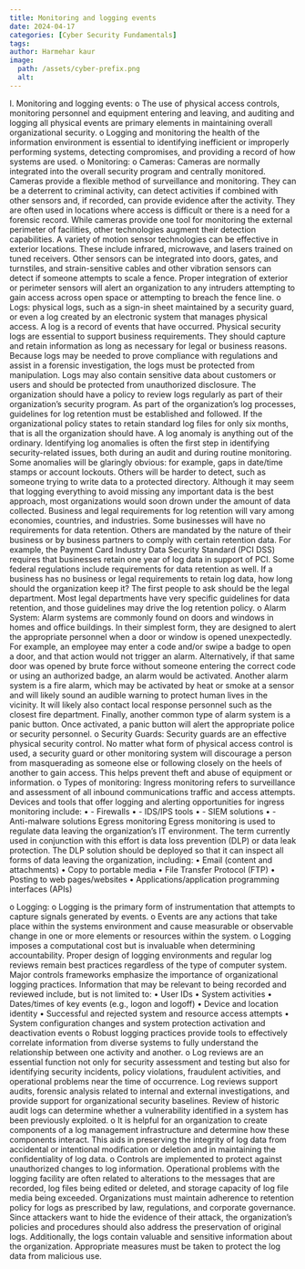 ```yaml
---
title: Monitoring and logging events 
date: 2024-04-17
categories: [Cyber Security Fundamentals]
tags: 
author: Harmehar kaur 
image:
  path: /assets/cyber-prefix.png
  alt: 
---
```

I.	Monitoring and logging events: 
o	The use of physical access controls, monitoring personnel and equipment entering and leaving, and auditing and logging all physical events are primary elements in maintaining overall organizational security.
o	Logging and monitoring the health of the information environment is essential to identifying inefficient or improperly performing systems, detecting compromises, and providing a record of how systems are used.
o	Monitoring: 
o	Cameras: Cameras are normally integrated into the overall security program and centrally monitored. Cameras provide a flexible method of surveillance and monitoring. They can be a deterrent to criminal activity, can detect activities if combined with other sensors and, if recorded, can provide evidence after the activity. They are often used in locations where access is difficult or there is a need for a forensic record. While cameras provide one tool for monitoring the external perimeter of facilities, other technologies augment their detection capabilities. A variety of motion sensor technologies can be effective in exterior locations. These include infrared, microwave, and lasers trained on tuned receivers. Other sensors can be integrated into doors, gates, and turnstiles, and strain-sensitive cables and other vibration sensors can detect if someone attempts to scale a fence. Proper integration of exterior or perimeter sensors will alert an organization to any intruders attempting to gain access across open space or attempting to breach the fence line.
o	Logs: physical logs, such as a sign-in sheet maintained by a security guard, or even a log created by an electronic system that manages physical access. A log is a record of events that have occurred. Physical security logs are essential to support business requirements. They should capture and retain information as long as necessary for legal or business reasons. Because logs may be needed to prove compliance with regulations and assist in a forensic investigation, the logs must be protected from manipulation. Logs may also contain sensitive data about customers or users and should be protected from unauthorized disclosure. The organization should have a policy to review logs regularly as part of their organization’s security program. As part of the organization’s log processes, guidelines for log retention must be established and followed. If the organizational policy states to retain standard log files for only six months, that is all the organization should have. A log anomaly is anything out of the ordinary. Identifying log anomalies is often the first step in identifying security-related issues, both during an audit and during routine monitoring. Some anomalies will be glaringly obvious: for example, gaps in date/time stamps or account lockouts. Others will be harder to detect, such as someone trying to write data to a protected directory. Although it may seem that logging everything to avoid missing any important data is the best approach, most organizations would soon drown under the amount of data collected. Business and legal requirements for log retention will vary among economies, countries, and industries. Some businesses will have no requirements for data retention. Others are mandated by the nature of their business or by business partners to comply with certain retention data. For example, the Payment Card Industry Data Security Standard (PCI DSS) requires that businesses retain one year of log data in support of PCI. Some federal regulations include requirements for data retention as well. If a business has no business or legal requirements to retain log data, how long should the organization keep it? The first people to ask should be the legal department. Most legal departments have very specific guidelines for data retention, and those guidelines may drive the log retention policy.
o	 Alarm System: Alarm systems are commonly found on doors and windows in homes and office buildings. In their simplest form, they are designed to alert the appropriate personnel when a door or window is opened unexpectedly. For example, an employee may enter a code and/or swipe a badge to open a door, and that action would not trigger an alarm. Alternatively, if that same door was opened by brute force without someone entering the correct code or using an authorized badge, an alarm would be activated. Another alarm system is a fire alarm, which may be activated by heat or smoke at a sensor and will likely sound an audible warning to protect human lives in the vicinity. It will likely also contact local response personnel such as the closest fire department. Finally, another common type of alarm system is a panic button. Once activated, a panic button will alert the appropriate police or security personnel.
o	 Security Guards: Security guards are an effective physical security control. No matter what form of physical access control is used, a security guard or other monitoring system will discourage a person from masquerading as someone else or following closely on the heels of another to gain access. This helps prevent theft and abuse of equipment or information.
o	Types of monitoring:
Ingress monitoring refers to surveillance and assessment of all inbound communications traffic and access attempts. Devices and tools that offer logging and alerting opportunities for ingress monitoring include:
•	- Firewalls
•	- IDS/IPS tools
•	- SIEM solutions
•	- Anti-malware solutions	Egress monitoring
Egress monitoring is used to regulate data leaving the organization’s IT environment. The term currently used in conjunction with this effort is data loss prevention (DLP) or data leak protection. The DLP solution should be deployed so that it can inspect all forms of data leaving the organization, including:
•	Email (content and attachments)
•	 Copy to portable media
•	File Transfer Protocol (FTP)
•	 Posting to web pages/websites
•	 Applications/application programming interfaces (APIs)


o	Logging:
o	Logging is the primary form of instrumentation that attempts to capture signals generated by events.
o	Events are any actions that take place within the systems environment and cause measurable or observable change in one or more elements or resources within the system.
o	Logging imposes a computational cost but is invaluable when determining accountability. Proper design of logging environments and regular log reviews remain best practices regardless of the type of computer system. Major controls frameworks emphasize the importance of organizational logging practices. Information that may be relevant to being recorded and reviewed include, but is not limited to:
•	User IDs
•	System activities
•	Dates/times of key events (e.g., logon and logoff)
•	Device and location identity
•	Successful and rejected system and resource access attempts
•	System configuration changes and system protection activation and deactivation events
o	Robust logging practices provide tools to effectively correlate information from diverse systems to fully understand the relationship between one activity and another.
o	Log reviews are an essential function not only for security assessment and testing but also for identifying security incidents, policy violations, fraudulent activities, and operational problems near the time of occurrence. Log reviews support audits, forensic analysis related to internal and external investigations, and provide support for organizational security baselines. Review of historic audit logs can determine whether a vulnerability identified in a system has been previously exploited.
o	It is helpful for an organization to create components of a log management infrastructure and determine how these components interact. This aids in preserving the integrity of log data from accidental or intentional modification or deletion and in maintaining the confidentiality of log data.
o	Controls are implemented to protect against unauthorized changes to log information. Operational problems with the logging facility are often related to alterations to the messages that are recorded, log files being edited or deleted, and storage capacity of log file media being exceeded. Organizations must maintain adherence to retention policy for logs as prescribed by law, regulations, and corporate governance. Since attackers want to hide the evidence of their attack, the organization’s policies and procedures should also address the preservation of original logs. Additionally, the logs contain valuable and sensitive information about the organization. Appropriate measures must be taken to protect the log data from malicious use.

